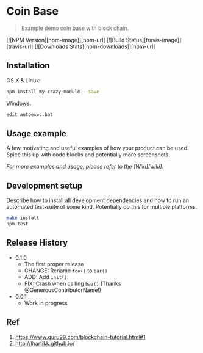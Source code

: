 # Coin Base
> Example demo coin base with block chain.

[![NPM Version][npm-image]][npm-url]
[![Build Status][travis-image]][travis-url]
[![Downloads Stats][npm-downloads]][npm-url]

## Installation

OS X & Linux:

```sh
npm install my-crazy-module --save
```

Windows:

```sh
edit autoexec.bat
```

## Usage example

A few motivating and useful examples of how your product can be used. Spice this up with code blocks and potentially more screenshots.

_For more examples and usage, please refer to the [Wiki][wiki]._

## Development setup

Describe how to install all development dependencies and how to run an automated test-suite of some kind. Potentially do this for multiple platforms.

```sh
make install
npm test
```

## Release History

* 0.1.0
    * The first proper release
    * CHANGE: Rename `foo()` to `bar()`
    * ADD: Add `init()`
    * FIX: Crash when calling `baz()` (Thanks @GenerousContributorName!)
* 0.0.1
    * Work in progress

## Ref

1. https://www.guru99.com/blockchain-tutorial.html#1
2. http://lhartikk.github.io/
